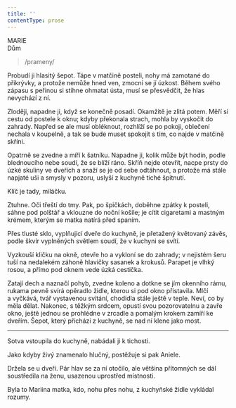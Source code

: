 ```yaml
---
title: ''
contentType: prose
---
```


MARIE  
Dům

> /prameny/

Probudí ji hlasitý šepot. Tápe v matčině posteli, nohy má zamotané do přikrývky, a protože nemůže hned ven, zmocní se jí úzkost. Během svého zápasu s peřinou si stihne ohmatat ústa, musí se přesvědčit, že hlas nevychází z ní.

Zloději, napadne ji, když se konečně posadí. Okamžitě je zlitá potem. Měří si cestu od postele k oknu; kdyby překonala strach, mohla by vyskočit do zahrady. Napřed se ale musí obléknout, rozhlíží se po pokoji, oblečení nechala v koupelně, a tak se bude muset spokojit s tím, co najde v matčině skříni.

Opatrně se zvedne a míří k šatníku. Napadne ji, kolik může být hodin, podle blednoucího nebe soudí, že se blíží ráno. Skříň nejde otevřít, nacpe prsty do úzké skuliny ve dveřích a snaží se je od sebe odtáhnout, a protože má stále napjaté uši a smysly v pozoru, uslyší z kuchyně tiché špitnutí.

Klíč je tady, miláčku.

Ztuhne. Oči třeští do tmy. Pak, po špičkách, doběhne zpátky k posteli, sáhne pod polštář a vklouzne do noční košile; je cítit cigaretami a mastným krémem, kterým se matka natírá před spaním.

Přes tlusté sklo, vyplňující dveře do kuchyně, je přetažený květovaný závěs, podle škvír vyplněných světlem soudí, že v kuchyni se svítí.

Vyzkouší kličku na okně, otevře ho a vykloní se do zahrady; v nejistém šeru tuší na nedalekém záhoně hlavičky sasanek a krokusů. Parapet je vlhký rosou, a přímo pod oknem vede úzká cestička.

Zatají dech a naznačí pohyb, zvedne koleno a dotkne se jím okenního rámu, rukama pevně svírá opěradlo židle, kterou si pod okno přistavila. Mlčí a vyčkává, tvář vystavenou svítání, chodidla stále ještě v teple. Neví, co by měla dělat. Nakonec, s těžkým srdcem, opustí svou pozorovatelnu a zavře okno, ještě jednou se prohlédne v zrcadle a pomalým krokem zamíří ke dveřím. Šepot, který přichází z kuchyně, se nad ní klene jako most.

* * *

Sotva vstoupila do kuchyně, nabádali ji k tichosti.

Jako kdyby živý znamenalo hlučný, postěžuje si pak Aniele.

Držela se u dveří. Pár hlav se za ní otočilo, ale většina přítomných se dál soustředila na ženu, usazenou uprostřed místnosti.

Byla to Mariina matka, kdo, nohu přes nohu, z kuchyňské židle vykládal rozumy.
